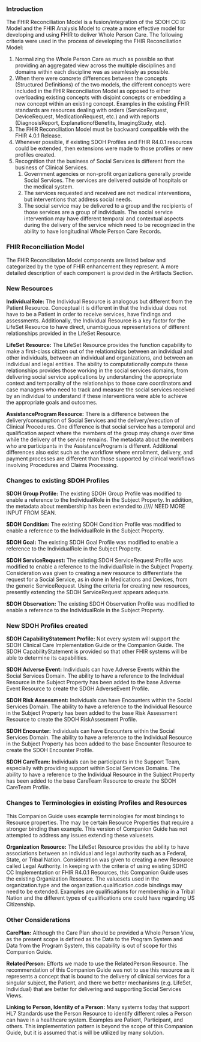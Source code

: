 ### Introduction
The FHIR Reconciliation Model is a fusion/integration of the SDOH CC IG Model and the FHIR Analysis Model to create a more effective model for developing and using FHIR to deliver Whole Person Care. 
The following criteria were used in the process of developing the FHIR Reconciliation Model:
1. Normalizing the Whole Person Care as much as possible so that providing an aggregated view across the multiple disciplines and domains within each discipline was as seamlessly as possible.
2. When there were concrete differences between the concepts (Structured Definitions) of the two models, the different concepts were included in the FHIR Reconciliation Model as opposed to either overloading existing concepts with disjoint concepts or embedding a new concept within an existing concept. Examples in the existing FHIR standards are resources dealing with orders (ServiceRequest, DeviceRequest, MedicationRequest, etc.) and with reports (DiagnosisReport, ExplanationofBenefits, ImagingStudy, etc).
3. The FHIR Reconciliation Model must be backward compatible with the FHIR 4.0.1 Release.  
4. Whenever possible, if existing SDOH Profiles and FHIR R4.0.1 resources could be extended, then extensions were made to those profiles or new profiles created.
5. Recognition that the business of  Social Services is different from the business of  Clinical Services.  
   1. Government agencies or non-profit organizations generally provide Social Services. The services are delivered outside of hospitals or the medical system.  
   2. The services requested and received are not medical interventions, but interventions that address social needs.  
   3. The social service may be delivered to a group and the recipients of those services are a group of individuals. The social service intervention may have different temporal and contextual aspects during the delivery of the service which need to be recognized in the ability to have longitudinal Whole Person Care Records.  

### FHIR Reconciliation Model
The FHIR Reconciliation Model components are listed below and categorized by the type of FHIR enhancement they represent. A more detailed description of each component is provided in the Artifacts Section.

### New Resources
**IndividualRole:** The Individual Resource is analogous but different from the Patient Resource.  Conceptual it is different in that the Individual does not have to be a Patient in order to receive services, have findings and assessments. Additionally, the Individual Resource is a key factor for the LifeSet Resource to have direct, unambiguous representations of different relationships provided in the LifeSet Resource.

**LifeSet Resource:** The LifeSet Resource provides the function capability to make a first-class citizen out of the relationships between an individual and other individuals, between an individual and organizations, and between an individual and legal entities. The ability to computationally compute these relationships provides those working in the social services domains, from delivering social service applications by understanding the appropriate context and temporality of the relationships to those care coordinators and case managers who need to track and measure the social services received by an individual to understand if these interventions were able to achieve the appropriate goals and outcomes.

**AssistanceProgram Resource:**  There is a difference between the delivery/consumption of Social Services and the delivery/execution of Clinical Procedures. One difference is that social service has a temporal and qualification aspect where the members of the group may change over time while the delivery of the service remains. The metadata about the members who are participants in the AssistanceProgram is different. Additional differences also exist such as the workflow where enrollment, delivery, and payment processes are different than those supported by clinical workflows involving Procedures and Claims Processing.

### Changes to existing SDOH Profiles
**SDOH Group Profile:** The existing SDOH Group Profile was modified to enable a reference to the IndividualRole in the Subject Property. In addition, the metadata about membership has been extended to ///// NEED MORE INPUT FROM SEAN.

**SDOH Condition:** The existing SDOH Condition Profile was modified to enable a reference to the IndividualRole in the Subject Property.

**SDOH Goal:** The existing SDOH Goal Profile was modified to enable a reference to the IndividualRole in the Subject Property.

**SDOH ServiceRequest:** The existing SDOH ServiceRequest Profile was modified to enable a reference to the IndividualRole in the Subject Property.  
Consideration was given to creating a new resource to differentiate the request for a Social Service, as in done in Medications and Devices, from the generic ServiceRequest. Using the criteria for creating new resources, presently extending the SDOH ServiceRequest appears adequate.

**SDOH Observation:** The existing SDOH Observation Profile was modified to enable a reference to the IndividualRole in the Subject Property.

### New SDOH Profiles created
**SDOH CapabilityStatement Profile:** Not every system will support the SDOH Clinical Care Implementation Guide or the Companion Guide. The SDOH CapabilityStatement is provided so that other FHIR systems will be able to determine its capabilities. 

**SDOH Adverse Event:** Individuals can have Adverse Events within the Social Services Domain.  The ability to have a reference to the Individual Resource in the Subject Property has been added to the base Adverse Event Resource to create the SDOH AdverseEvent Profile.

**SDOH Risk Assessment:** Individuals can have Encounters within the Social Services Domain. The ability to have a reference to the Individual Resource in the Subject Property has been added to the base Risk Assessment Resource to create the SDOH RiskAssesment Profile.

**SDOH Encounter:** Individuals can have Encounters within the Social Services Domain. The ability to have a reference to the Individual Resource in the Subject Property has been added to the base Encounter Resource to create the SDOH Encounter Profile.

**SDOH CareTeam:** Individuals can be participants in the Support Team, especially with providing support within Social Services Domains. The ability to have a reference to the Individual Resource in the Subject Property has been added to the base CareTeam Resource to create the SDOH CareTeam Profile.

### Changes to Terminologies in existing Profiles and Resources
This Companion Guide uses example terminologies for most bindings to Resource properties. The may be certain Resource Properties that require a stronger binding than example. This version of Companion Guide has not attempted to address any issues extending these valuesets.

**Organization Resource:** The LifeSet Resource provides the ability to have associations between an individual and legal authority such as a Federal, State, or Tribal Nation. Consideration was given to creating a new Resource called Legal Authority. In keeping with the criteria of using existing SDHO CC Implementation or FHIR R4.0.1 Resources, this Companion Guide uses the existing Organization Resource. The valuesets used in the organization.type and the organization.qualification.code bindings may need to be extended. Examples are qualifications for membership in a Tribal Nation and the different types of qualifications one could have regarding US Citizenship.

### Other Considerations
**CarePlan:** Although the Care Plan should be provided a Whole Person View, as the present scope is defined as the Data to the Program System and Data from the Program System, this capability is out of scope for this Companion Guide.

**RelatedPerson:** Efforts we made to use the RelatedPerson Resource. The recommendation of this Companion Guide was not to use this resource as it represents a concept that is bound to the delivery of clinical services for a singular subject, the Patient, and there we better mechanisms (e.g. LifeSet, Individual) that are better for delivering and supporting Social Services Views.

**Linking to Person, Identity of a Person:** Many systems today that support HL7 Standards use the Person Resource to identify different roles a Person can have in a healthcare system. Examples are Patient, Participant, and others. This implementation pattern is beyond the scope of this Companion Guide, but it is assumed that is will be utilized by many solution.
